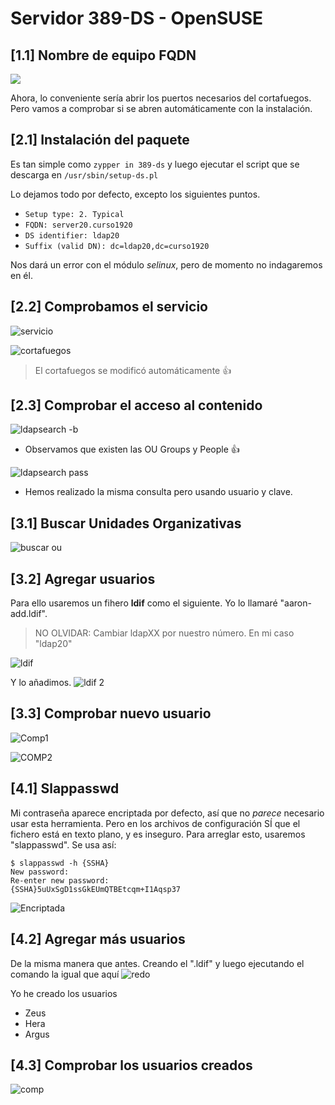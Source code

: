 # Servidor 389-DS - OpenSUSE
## [1.1] Nombre de equipo FQDN

![](img/0.png)

Ahora, lo conveniente sería abrir los puertos necesarios del cortafuegos. Pero vamos a comprobar si se abren automáticamente con la instalación.

## [2.1] Instalación del paquete
Es tan simple como `zypper in 389-ds` y luego ejecutar el script que se descarga en `/usr/sbin/setup-ds.pl`

Lo dejamos todo por defecto, excepto los siguientes puntos.
- `Setup type: 2. Typical`
- `FQDN: server20.curso1920`
- `DS identifier: ldap20`
- `Suffix (valid DN): dc=ldap20,dc=curso1920`

Nos dará un error con el módulo *selinux*, pero de momento no indagaremos en él.

## [2.2] Comprobamos el servicio

![servicio](img/2-compserv.png)

![cortafuegos](img/2-compfire.png)

>El cortafuegos se modificó automáticamente :+1:

## [2.3] Comprobar el acceso al contenido

![ldapsearch -b](img/2-compbasedatos.png)
- Observamos que existen las OU Groups y People :+1:

![ldapsearch pass](img/2-compbasedatospass.png)

- Hemos realizado la misma consulta pero usando usuario y clave.

## [3.1] Buscar Unidades Organizativas

![buscar ou](img/5.png)

## [3.2] Agregar usuarios

Para ello usaremos un fihero **ldif** como el siguiente. Yo lo llamaré "aaron-add.ldif".

>NO OLVIDAR: Cambiar ldapXX por nuestro número. En mi caso "ldap20"

![ldif](img/12.png)

Y lo añadimos.
![ldif 2](img/7.png)

## [3.3] Comprobar nuevo usuario
![Comp1](img/9.png)

![COMP2](img/8.png)
## [4.1] Slappasswd
Mi contraseña aparece encriptada por defecto, así que no *parece* necesario usar esta herramienta. Pero en los archivos de configuración SÍ que el fichero está en texto plano, y es inseguro. Para arreglar esto, usaremos "slappasswd".
Se usa así:
```
$ slappasswd -h {SSHA}
New password:
Re-enter new password:
{SSHA}5uUxSgD1ssGkEUmQTBEtcqm+I1Aqsp37
```
![Encriptada](img/11enc.png)
## [4.2] Agregar más usuarios
De la misma manera que antes. Creando el ".ldif" y luego ejecutando el comando la igual que aquí
![redo](img/7.png)

Yo he creado los usuarios
- Zeus
- Hera
- Argus

## [4.3] Comprobar los usuarios creados

![comp](img/13.png)
